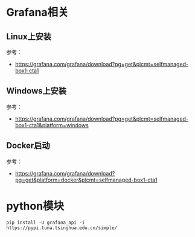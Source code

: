 # Grafana相关

## Linux上安装

参考：
 * https://grafana.com/grafana/download?pg=get&plcmt=selfmanaged-box1-cta1

## Windows上安装

参考：
 * https://grafana.com/grafana/download?pg=get&plcmt=selfmanaged-box1-cta1&platform=windows

## Docker启动

参考：
 * https://grafana.com/grafana/download?pg=get&platform=docker&plcmt=selfmanaged-box1-cta1

# python模块

```
pip install -U grafana_api -i https://pypi.tuna.tsinghua.edu.cn/simple/
```